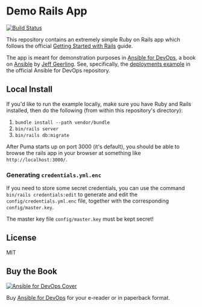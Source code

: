 # Demo Rails App

[![Build Status](https://github.com/geerlingguy/demo-rails-app/actions/workflows/main.yml/badge.svg?branch=master)](https://github.com/geerlingguy/demo-rails-app/actions/workflows/main.yml)

This repository contains an extremely simple Ruby on Rails app which follows the official [Getting Started with Rails](http://guides.rubyonrails.org/getting_started.html) guide.

The app is meant for demonstration purposes in [Ansible for DevOps](http://ansiblefordevops.com/), a book on [Ansible](http://www.ansible.com/) by [Jeff Geerling](http://jeffgeerling.com/). See, specifically, the [deployments example](https://github.com/geerlingguy/ansible-for-devops/tree/master/deployments) in the official Ansible for DevOps repository.

## Local Install

If you'd like to run the example locally, make sure you have Ruby and Rails installed, then do the following (from within this repository's directory):

  1. `bundle install --path vendor/bundle`
  2. `bin/rails server`
  3. `bin/rails db:migrate`

After Puma starts up on port 3000 (it's default), you should be able to browse the rails app in your browser at something like `http://localhost:3000/`.

### Generating `credentials.yml.enc`

If you need to store some secret credentials, you can use the command `bin/rails credentials:edit` to generate and edit the `config/credentials.yml.enc` file, together with the corresponding `config/master.key`.

The master key file `config/master.key` must be kept secret!

## License

MIT

## Buy the Book

[![Ansible for DevOps Cover](https://s3.amazonaws.com/titlepages.leanpub.com/ansible-for-devops/medium)](http://www.ansiblefordevops.com/)

Buy [Ansible for DevOps](http://www.ansiblefordevops.com/) for your e-reader or in paperback format.
